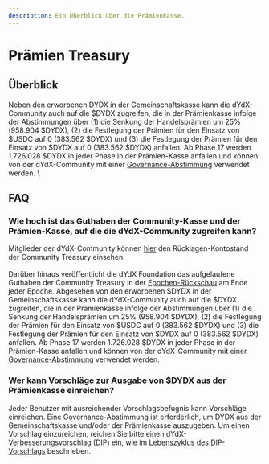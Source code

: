 ```yaml
---
description: Ein Überblick über die Prämienkasse.
---
```


# Prämien Treasury

## Überblick

Neben den erworbenen DYDX in der Gemeinschaftskasse kann die dYdX-Community auch auf die $DYDX zugreifen, die in der Prämienkasse infolge der Abstimmungen über (1) die Senkung der Handelsprämien um 25% (958.904 $DYDX), (2) die Festlegung der Prämien für den Einsatz von $USDC auf 0 (383.562 $DYDX) und (3) die Festlegung der Prämien für den Einsatz von $DYDX auf 0 (383.562 $DYDX) anfallen. Ab Phase 17 werden 1.726.028 $DYDX in jeder Phase in der Prämien-Kasse anfallen und können von der dYdX-Community mit einer [Governance-Abstimmung](https://docs.dydx.community/dydx-governance/voting-and-governance/governance-parameters) verwendet werden. \


## FAQ

### Wie hoch ist das Guthaben der Community-Kasse und der Prämien-Kasse, auf die die dYdX-Community zugreifen kann?

Mitglieder der dYdX-Community können [hier](https://dydx.shippooor.xyz/) den Rücklagen-Kontostand der Community Treasury einsehen. \
\
Darüber hinaus veröffentlicht die dYdX Foundation das aufgelaufene Guthaben der Community Treasury in der [Epochen-Rückschau](https://dydx.foundation/blog) am Ende jeder Epoche. Abgesehen von den erworbenen $DYDX in der Gemeinschaftskasse kann die dYdX-Community auch auf die $DYDX zugreifen, die in der Prämienkasse infolge der Abstimmungen über (1) die Senkung der Handelsprämien um 25% (958.904 $DYDX), (2) die Festlegung der Prämien für den Einsatz von $USDC auf 0 (383.562 $DYDX) und (3) die Festlegung der Prämien für den Einsatz von $DYDX auf 0 (383.562 $DYDX) anfallen. Ab Phase 17 werden 1.726.028 $DYDX in jeder Phase in der Prämien-Kasse anfallen und können von der dYdX-Community mit einer [Governance-Abstimmung](https://docs.dydx.community/dydx-governance/voting-and-governance/governance-parameters) verwendet werden.

### Wer kann Vorschläge zur Ausgabe von $DYDX aus der Prämienkasse einreichen?

Jeder Benutzer mit ausreichender Vorschlagsbefugnis kann Vorschläge einreichen. Eine Governance-Abstimmung ist erforderlich, um DYDX aus der Gemeinschaftskasse und/oder der Prämienkasse auszugeben. Um einen Vorschlag einzureichen, reichen Sie bitte einen dYdX-Verbesserungsvorschlag (DIP) ein, wie im [Lebenszyklus des DIP-Vorschlags](../voting-and-governance/dip-proposal-lifecycle.md) beschrieben.
